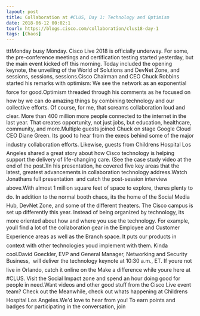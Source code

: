```yaml
---
layout: post
title: Collaboration at #CLUS, Day 1: Technology and Optimism
date: 2018-06-12 00:02:1
tourl: https://blogs.cisco.com/collaboration/clus18-day-1
tags: [Chaos]
---
```

tttMonday busy Monday. Cisco Live 2018 is officially underway. For some, the pre-conference meetings and certification testing started yesterday, but the main event kicked off this morning. Today included the opening keynote, the unveiling of the World of Solutions and DevNet Zone, and sessions, sessions, sessions.Cisco Chairman and CEO Chuck Robbins started his remarks with optimism: We see the network as an exponential force for good.Optimism threaded through his comments as he focused on how by we can do amazing things by combining technology and our collective efforts. Of course, for me, that screams collaboration loud and clear. More than 400 million more people connected to the internet in the last year. That creates opportunity, not just jobs, but education, healthcare, community, and more.Multiple guests joined Chuck on stage Google Cloud CEO Diane Green. Its good to hear from the execs behind some of the major industry collaboration efforts. Likewise, guests from Childrens Hospital Los Angeles shared a great story about how Cisco technology is helping support the delivery of life-changing care. (See the case study video at the end of the post.)In his presentation, he covered five key areas that the latest, greatest advancements in collaboration technology address.Watch Jonathans full presentation  and catch the post-session interview  above.With almost 1 million square feet of space to explore, theres plenty to do. In addition to the normal booth chaos, its the home of the Social Media Hub, DevNet Zone, and some of the different theaters. The Cisco campus is set up differently this year. Instead of being organized by technology, its more oriented about how and where you use the technology. For example, youll find a lot of the collaboration gear in the Employee and Customer Experience areas as well as the Branch space. It puts our products in context with other technologies youd implement with them. Kinda cool.David Goeckler, EVP and General Manager, Networking and Security Business,  will deliver the technology keynote at 10:30 a.m., ET. If youre not live in Orlando, catch it online on the Make a difference while youre here at #CLUS. Visit the Social Impact zone and spend an hour doing good for people in need.Want videos and other good stuff from the Cisco Live event team? Check out the Meanwhile, check out whats happening at Childrens Hospital Los Angeles.We'd love to hear from you! To earn points and badges for participating in the conversation, join 